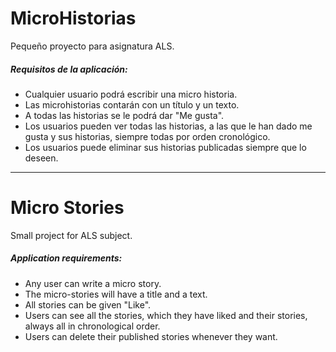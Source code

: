 MicroHistorias
==================
Pequeño proyecto para asignatura ALS.
##### Requisitos de la aplicación:
- Cualquier usuario podrá escribir una micro historia.
- Las microhistorias contarán con un título y un texto.
- A todas las historias se le podrá dar "Me gusta".
- Los usuarios pueden ver todas las historias, a las que le han dado me gusta y sus historias, siempre todas por orden cronológico.
- Los usuarios puede eliminar sus historias publicadas siempre que lo deseen.

___

Micro Stories
==================
Small project for ALS subject.
##### Application requirements:
- Any user can write a micro story.
- The micro-stories will have a title and a text.
- All stories can be given "Like".
- Users can see all the stories, which they have liked and their stories, always all in chronological order.
- Users can delete their published stories whenever they want.
